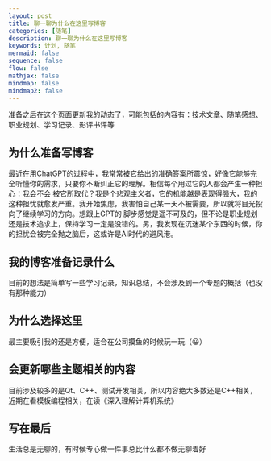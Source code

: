 ```yaml
---
layout: post
title: 聊一聊为什么在这里写博客
categories: [随笔]
description: 聊一聊为什么在这里写博客
keywords: 计划, 随笔
mermaid: false
sequence: false
flow: false
mathjax: false
mindmap: false
mindmap2: false
---
```


准备之后在这个页面更新我的动态了，可能包括的内容有：技术文章、随笔感想、职业规划、学习记录、影评书评等

## 为什么准备写博客

最近在用ChatGPT的过程中，我常常被它给出的准确答案所震惊，好像它能够完全听懂你的需求，只要你不断纠正它的理解。相信每个用过它的人都会产生一种担心：我会不会
被它所取代？我是个悲观主义者，它的机能越是表现得强大，我的这种担忧就愈发严重。我开始焦虑，我害怕自己某一天不被需要，所以就将目光投向了继续学习的方向。想跟上GPT的
脚步感觉是遥不可及的，但不论是职业规划还是技术追求上，保持学习一定是没错的。另，我发现在沉迷某个东西的时候，你的担忧会被完全抛之脑后，这或许是AI时代的避风港。

## 我的博客准备记录什么

目前的想法是简单写一些学习记录，知识总结，不会涉及到一个专题的概括（也没有那种能力）

## 为什么选择这里

最主要吸引我的还是方便，适合在公司摸鱼的时候玩一玩（😀）

## 会更新哪些主题相关的内容

目前涉及较多的是Qt、C++、测试开发相关，所以内容绝大多数还是C++相关，近期在看模板编程相关，在读《深入理解计算机系统》

## 写在最后

生活总是无聊的，有时候专心做一件事总比什么都不做无聊着好